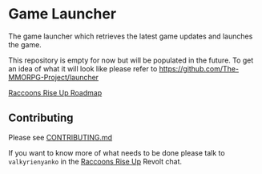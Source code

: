 # Game Launcher
The game launcher which retrieves the latest game updates and launches the game.

This repository is empty for now but will be populated in the future. To get an idea of what it will look like please refer to https://github.com/The-MMORPG-Project/launcher

[Raccoons Rise Up Roadmap](https://trello.com/b/XkhJxR2x/kittens-rise-up)

## Contributing
Please see [CONTRIBUTING.md](https://github.com/Kittens-Rise-Up/launcher/blob/main/CONTRIBUTING.md)

If you want to know more of what needs to be done please talk to `valkyrienyanko` in the [Raccoons Rise Up](https://app.revolt.chat/invite/B8geJcGP) Revolt chat.
